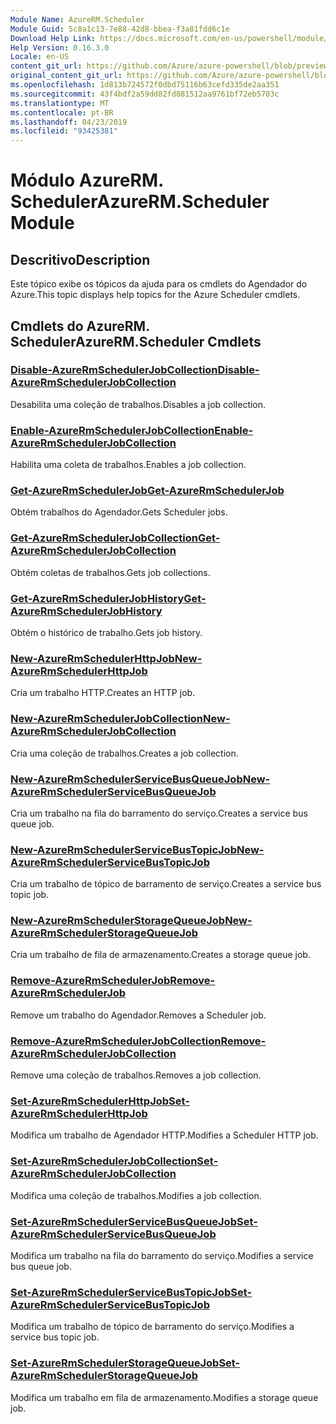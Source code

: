 ```yaml
---
Module Name: AzureRM.Scheduler
Module Guid: 5c8a1c13-7e88-42d8-bbea-f3a81fdd6c1e
Download Help Link: https://docs.microsoft.com/en-us/powershell/module/azurerm.scheduler
Help Version: 0.16.3.0
Locale: en-US
content_git_url: https://github.com/Azure/azure-powershell/blob/preview/src/ResourceManager/Scheduler/Commands.Scheduler/help/AzureRM.Scheduler.md
original_content_git_url: https://github.com/Azure/azure-powershell/blob/preview/src/ResourceManager/Scheduler/Commands.Scheduler/help/AzureRM.Scheduler.md
ms.openlocfilehash: 1d813b724572f0dbd75116b63cefd335de2aa351
ms.sourcegitcommit: 43f4bdf2a59dd82fd881512aa9761bf72eb5703c
ms.translationtype: MT
ms.contentlocale: pt-BR
ms.lasthandoff: 04/23/2019
ms.locfileid: "93425381"
---
```

# <span data-ttu-id="6b2d4-101">Módulo AzureRM. Scheduler</span><span class="sxs-lookup"><span data-stu-id="6b2d4-101">AzureRM.Scheduler Module</span></span>
## <span data-ttu-id="6b2d4-102">Descritivo</span><span class="sxs-lookup"><span data-stu-id="6b2d4-102">Description</span></span>
<span data-ttu-id="6b2d4-103">Este tópico exibe os tópicos da ajuda para os cmdlets do Agendador do Azure.</span><span class="sxs-lookup"><span data-stu-id="6b2d4-103">This topic displays help topics for the Azure Scheduler cmdlets.</span></span>

## <span data-ttu-id="6b2d4-104">Cmdlets do AzureRM. Scheduler</span><span class="sxs-lookup"><span data-stu-id="6b2d4-104">AzureRM.Scheduler Cmdlets</span></span>
### [<span data-ttu-id="6b2d4-105">Disable-AzureRmSchedulerJobCollection</span><span class="sxs-lookup"><span data-stu-id="6b2d4-105">Disable-AzureRmSchedulerJobCollection</span></span>](Disable-AzureRmSchedulerJobCollection.md)
<span data-ttu-id="6b2d4-106">Desabilita uma coleção de trabalhos.</span><span class="sxs-lookup"><span data-stu-id="6b2d4-106">Disables a job collection.</span></span>

### [<span data-ttu-id="6b2d4-107">Enable-AzureRmSchedulerJobCollection</span><span class="sxs-lookup"><span data-stu-id="6b2d4-107">Enable-AzureRmSchedulerJobCollection</span></span>](Enable-AzureRmSchedulerJobCollection.md)
<span data-ttu-id="6b2d4-108">Habilita uma coleta de trabalhos.</span><span class="sxs-lookup"><span data-stu-id="6b2d4-108">Enables a job collection.</span></span>

### [<span data-ttu-id="6b2d4-109">Get-AzureRmSchedulerJob</span><span class="sxs-lookup"><span data-stu-id="6b2d4-109">Get-AzureRmSchedulerJob</span></span>](Get-AzureRmSchedulerJob.md)
<span data-ttu-id="6b2d4-110">Obtém trabalhos do Agendador.</span><span class="sxs-lookup"><span data-stu-id="6b2d4-110">Gets Scheduler jobs.</span></span>

### [<span data-ttu-id="6b2d4-111">Get-AzureRmSchedulerJobCollection</span><span class="sxs-lookup"><span data-stu-id="6b2d4-111">Get-AzureRmSchedulerJobCollection</span></span>](Get-AzureRmSchedulerJobCollection.md)
<span data-ttu-id="6b2d4-112">Obtém coletas de trabalhos.</span><span class="sxs-lookup"><span data-stu-id="6b2d4-112">Gets job collections.</span></span>

### [<span data-ttu-id="6b2d4-113">Get-AzureRmSchedulerJobHistory</span><span class="sxs-lookup"><span data-stu-id="6b2d4-113">Get-AzureRmSchedulerJobHistory</span></span>](Get-AzureRmSchedulerJobHistory.md)
<span data-ttu-id="6b2d4-114">Obtém o histórico de trabalho.</span><span class="sxs-lookup"><span data-stu-id="6b2d4-114">Gets job history.</span></span>

### [<span data-ttu-id="6b2d4-115">New-AzureRmSchedulerHttpJob</span><span class="sxs-lookup"><span data-stu-id="6b2d4-115">New-AzureRmSchedulerHttpJob</span></span>](New-AzureRmSchedulerHttpJob.md)
<span data-ttu-id="6b2d4-116">Cria um trabalho HTTP.</span><span class="sxs-lookup"><span data-stu-id="6b2d4-116">Creates an HTTP job.</span></span>

### [<span data-ttu-id="6b2d4-117">New-AzureRmSchedulerJobCollection</span><span class="sxs-lookup"><span data-stu-id="6b2d4-117">New-AzureRmSchedulerJobCollection</span></span>](New-AzureRmSchedulerJobCollection.md)
<span data-ttu-id="6b2d4-118">Cria uma coleção de trabalhos.</span><span class="sxs-lookup"><span data-stu-id="6b2d4-118">Creates a job collection.</span></span>

### [<span data-ttu-id="6b2d4-119">New-AzureRmSchedulerServiceBusQueueJob</span><span class="sxs-lookup"><span data-stu-id="6b2d4-119">New-AzureRmSchedulerServiceBusQueueJob</span></span>](New-AzureRmSchedulerServiceBusQueueJob.md)
<span data-ttu-id="6b2d4-120">Cria um trabalho na fila do barramento do serviço.</span><span class="sxs-lookup"><span data-stu-id="6b2d4-120">Creates a service bus queue job.</span></span>

### [<span data-ttu-id="6b2d4-121">New-AzureRmSchedulerServiceBusTopicJob</span><span class="sxs-lookup"><span data-stu-id="6b2d4-121">New-AzureRmSchedulerServiceBusTopicJob</span></span>](New-AzureRmSchedulerServiceBusTopicJob.md)
<span data-ttu-id="6b2d4-122">Cria um trabalho de tópico de barramento de serviço.</span><span class="sxs-lookup"><span data-stu-id="6b2d4-122">Creates a service bus topic job.</span></span>

### [<span data-ttu-id="6b2d4-123">New-AzureRmSchedulerStorageQueueJob</span><span class="sxs-lookup"><span data-stu-id="6b2d4-123">New-AzureRmSchedulerStorageQueueJob</span></span>](New-AzureRmSchedulerStorageQueueJob.md)
<span data-ttu-id="6b2d4-124">Cria um trabalho de fila de armazenamento.</span><span class="sxs-lookup"><span data-stu-id="6b2d4-124">Creates a storage queue job.</span></span>

### [<span data-ttu-id="6b2d4-125">Remove-AzureRmSchedulerJob</span><span class="sxs-lookup"><span data-stu-id="6b2d4-125">Remove-AzureRmSchedulerJob</span></span>](Remove-AzureRmSchedulerJob.md)
<span data-ttu-id="6b2d4-126">Remove um trabalho do Agendador.</span><span class="sxs-lookup"><span data-stu-id="6b2d4-126">Removes a Scheduler job.</span></span>

### [<span data-ttu-id="6b2d4-127">Remove-AzureRmSchedulerJobCollection</span><span class="sxs-lookup"><span data-stu-id="6b2d4-127">Remove-AzureRmSchedulerJobCollection</span></span>](Remove-AzureRmSchedulerJobCollection.md)
<span data-ttu-id="6b2d4-128">Remove uma coleção de trabalhos.</span><span class="sxs-lookup"><span data-stu-id="6b2d4-128">Removes a job collection.</span></span>

### [<span data-ttu-id="6b2d4-129">Set-AzureRmSchedulerHttpJob</span><span class="sxs-lookup"><span data-stu-id="6b2d4-129">Set-AzureRmSchedulerHttpJob</span></span>](Set-AzureRmSchedulerHttpJob.md)
<span data-ttu-id="6b2d4-130">Modifica um trabalho de Agendador HTTP.</span><span class="sxs-lookup"><span data-stu-id="6b2d4-130">Modifies a Scheduler HTTP job.</span></span>

### [<span data-ttu-id="6b2d4-131">Set-AzureRmSchedulerJobCollection</span><span class="sxs-lookup"><span data-stu-id="6b2d4-131">Set-AzureRmSchedulerJobCollection</span></span>](Set-AzureRmSchedulerJobCollection.md)
<span data-ttu-id="6b2d4-132">Modifica uma coleção de trabalhos.</span><span class="sxs-lookup"><span data-stu-id="6b2d4-132">Modifies a job collection.</span></span>

### [<span data-ttu-id="6b2d4-133">Set-AzureRmSchedulerServiceBusQueueJob</span><span class="sxs-lookup"><span data-stu-id="6b2d4-133">Set-AzureRmSchedulerServiceBusQueueJob</span></span>](Set-AzureRmSchedulerServiceBusQueueJob.md)
<span data-ttu-id="6b2d4-134">Modifica um trabalho na fila do barramento do serviço.</span><span class="sxs-lookup"><span data-stu-id="6b2d4-134">Modifies a service bus queue job.</span></span>

### [<span data-ttu-id="6b2d4-135">Set-AzureRmSchedulerServiceBusTopicJob</span><span class="sxs-lookup"><span data-stu-id="6b2d4-135">Set-AzureRmSchedulerServiceBusTopicJob</span></span>](Set-AzureRmSchedulerServiceBusTopicJob.md)
<span data-ttu-id="6b2d4-136">Modifica um trabalho de tópico de barramento do serviço.</span><span class="sxs-lookup"><span data-stu-id="6b2d4-136">Modifies a service bus topic job.</span></span>

### [<span data-ttu-id="6b2d4-137">Set-AzureRmSchedulerStorageQueueJob</span><span class="sxs-lookup"><span data-stu-id="6b2d4-137">Set-AzureRmSchedulerStorageQueueJob</span></span>](Set-AzureRmSchedulerStorageQueueJob.md)
<span data-ttu-id="6b2d4-138">Modifica um trabalho em fila de armazenamento.</span><span class="sxs-lookup"><span data-stu-id="6b2d4-138">Modifies a storage queue job.</span></span>

